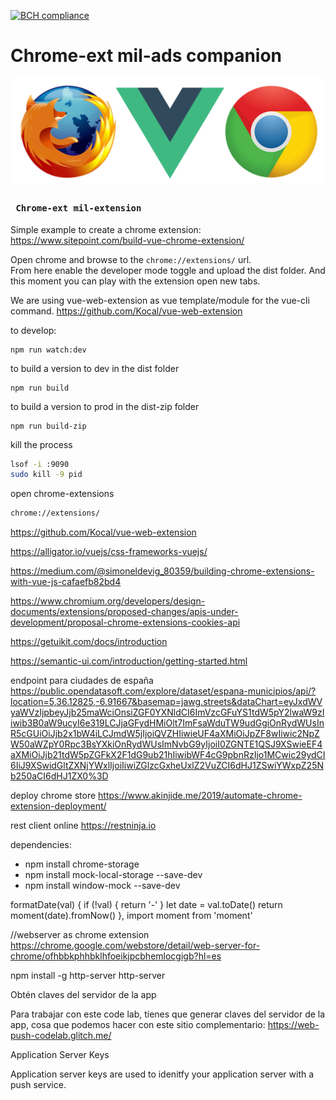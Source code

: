 [![BCH compliance](https://bettercodehub.com/edge/badge/amartinm7/mil-chrome-extension?branch=master)](https://bettercodehub.com/)
#  Chrome-ext mil-ads companion

![Chrome-ext](./_images/title.png "Chrome ext with Vue")

### ` Chrome-ext mil-extension`
Simple example to create a chrome extension: https://www.sitepoint.com/build-vue-chrome-extension/

Open chrome and browse to the `chrome://extensions/` url.  
From here enable the developer mode toggle and upload the dist folder.
And this moment you can play with the extension open new tabs.

We are using vue-web-extension as vue template/module for the vue-cli command.
https://github.com/Kocal/vue-web-extension

to develop:
```npm
npm run watch:dev
```

to build a version to dev in the dist folder
````npm
npm run build
````

to build a version to prod in the dist-zip folder
````npm
npm run build-zip
````

kill the process
`````bash
lsof -i :9090
sudo kill -9 pid
`````

open chrome-extensions
`````bash
chrome://extensions/
`````

https://github.com/Kocal/vue-web-extension

https://alligator.io/vuejs/css-frameworks-vuejs/

https://medium.com/@simoneldevig_80359/building-chrome-extensions-with-vue-js-cafaefb82bd4

https://www.chromium.org/developers/design-documents/extensions/proposed-changes/apis-under-development/proposal-chrome-extensions-cookies-api

https://getuikit.com/docs/introduction

https://semantic-ui.com/introduction/getting-started.html

endpoint para ciudades de españa
https://public.opendatasoft.com/explore/dataset/espana-municipios/api/?location=5,36.12825,-6.91667&basemap=jawg.streets&dataChart=eyJxdWVyaWVzIjpbeyJjb25maWciOnsiZGF0YXNldCI6ImVzcGFuYS1tdW5pY2lwaW9zIiwib3B0aW9ucyI6e319LCJjaGFydHMiOlt7ImFsaWduTW9udGgiOnRydWUsInR5cGUiOiJjb2x1bW4iLCJmdW5jIjoiQVZHIiwieUF4aXMiOiJpZF8wIiwic2NpZW50aWZpY0Rpc3BsYXkiOnRydWUsImNvbG9yIjoiI0ZGNTE1QSJ9XSwieEF4aXMiOiJjb21tdW5pZGFkX2F1dG9ub21hIiwibWF4cG9pbnRzIjo1MCwic29ydCI6IiJ9XSwidGltZXNjYWxlIjoiIiwiZGlzcGxheUxlZ2VuZCI6dHJ1ZSwiYWxpZ25Nb250aCI6dHJ1ZX0%3D

deploy chrome store
https://www.akinjide.me/2019/automate-chrome-extension-deployment/

rest client online
https://restninja.io


dependencies: 
- npm install chrome-storage
- npm install mock-local-storage --save-dev
- npm install window-mock --save-dev


formatDate(val) {
        if (!val) { return '-' }
        let date = val.toDate()
        return moment(date).fromNow()
    },
import moment from 'moment'


//webserver as chrome extension
https://chrome.google.com/webstore/detail/web-server-for-chrome/ofhbbkphhbklhfoeikjpcbhemlocgigb?hl=es

npm install -g http-server
http-server

Obtén claves del servidor de la app

Para trabajar con este code lab, tienes que generar claves del servidor de la app, cosa que podemos hacer con este sitio complementario: https://web-push-codelab.glitch.me/


Application Server Keys

Application server keys are used to idenitfy your application server with a push service.


